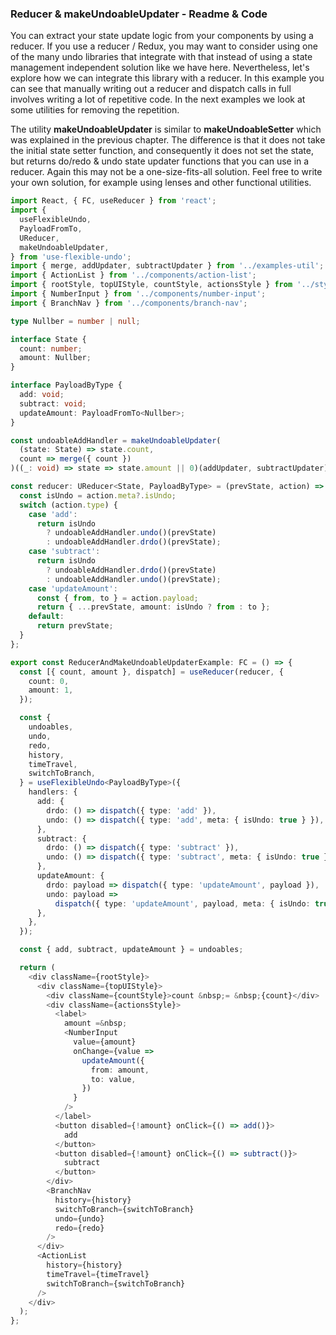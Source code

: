 ### Reducer & makeUndoableUpdater - Readme & Code

You can extract your state update logic from your components by using a reducer. If you use a reducer / Redux, you may want to consider using one of the many undo libraries that integrate with that instead of using a state management independent solution like we have here. Nevertheless, let's explore how we can integrate this library with a reducer. In this example you can see that manually writing out a reducer and dispatch calls in full involves writing a lot of repetitive code. In the next examples we look at some utilities for removing the repetition.

The utility **makeUndoableUpdater** is similar to **makeUndoableSetter** which was explained in the previous chapter. The difference is that it does not take the initial state setter function, and consequently it does not set the state, but returns do/redo & undo state updater functions that you can use in a reducer. Again this may not be a one-size-fits-all solution. Feel free to write your own solution, for example using lenses and other functional utilities.

```typescript
import React, { FC, useReducer } from 'react';
import {
  useFlexibleUndo,
  PayloadFromTo,
  UReducer,
  makeUndoableUpdater,
} from 'use-flexible-undo';
import { merge, addUpdater, subtractUpdater } from '../examples-util';
import { ActionList } from '../components/action-list';
import { rootStyle, topUIStyle, countStyle, actionsStyle } from '../styles';
import { NumberInput } from '../components/number-input';
import { BranchNav } from '../components/branch-nav';

type Nullber = number | null;

interface State {
  count: number;
  amount: Nullber;
}

interface PayloadByType {
  add: void;
  subtract: void;
  updateAmount: PayloadFromTo<Nullber>;
}

const undoableAddHandler = makeUndoableUpdater(
  (state: State) => state.count,
  count => merge({ count })
)((_: void) => state => state.amount || 0)(addUpdater, subtractUpdater);

const reducer: UReducer<State, PayloadByType> = (prevState, action) => {
  const isUndo = action.meta?.isUndo;
  switch (action.type) {
    case 'add':
      return isUndo
        ? undoableAddHandler.undo()(prevState)
        : undoableAddHandler.drdo()(prevState);
    case 'subtract':
      return isUndo
        ? undoableAddHandler.drdo()(prevState)
        : undoableAddHandler.undo()(prevState);
    case 'updateAmount':
      const { from, to } = action.payload;
      return { ...prevState, amount: isUndo ? from : to };
    default:
      return prevState;
  }
};

export const ReducerAndMakeUndoableUpdaterExample: FC = () => {
  const [{ count, amount }, dispatch] = useReducer(reducer, {
    count: 0,
    amount: 1,
  });

  const {
    undoables,
    undo,
    redo,
    history,
    timeTravel,
    switchToBranch,
  } = useFlexibleUndo<PayloadByType>({
    handlers: {
      add: {
        drdo: () => dispatch({ type: 'add' }),
        undo: () => dispatch({ type: 'add', meta: { isUndo: true } }),
      },
      subtract: {
        drdo: () => dispatch({ type: 'subtract' }),
        undo: () => dispatch({ type: 'subtract', meta: { isUndo: true } }),
      },
      updateAmount: {
        drdo: payload => dispatch({ type: 'updateAmount', payload }),
        undo: payload =>
          dispatch({ type: 'updateAmount', payload, meta: { isUndo: true } }),
      },
    },
  });

  const { add, subtract, updateAmount } = undoables;

  return (
    <div className={rootStyle}>
      <div className={topUIStyle}>
        <div className={countStyle}>count &nbsp;= &nbsp;{count}</div>
        <div className={actionsStyle}>
          <label>
            amount =&nbsp;
            <NumberInput
              value={amount}
              onChange={value =>
                updateAmount({
                  from: amount,
                  to: value,
                })
              }
            />
          </label>
          <button disabled={!amount} onClick={() => add()}>
            add
          </button>
          <button disabled={!amount} onClick={() => subtract()}>
            subtract
          </button>
        </div>
        <BranchNav
          history={history}
          switchToBranch={switchToBranch}
          undo={undo}
          redo={redo}
        />
      </div>
      <ActionList
        history={history}
        timeTravel={timeTravel}
        switchToBranch={switchToBranch}
      />
    </div>
  );
};
```
